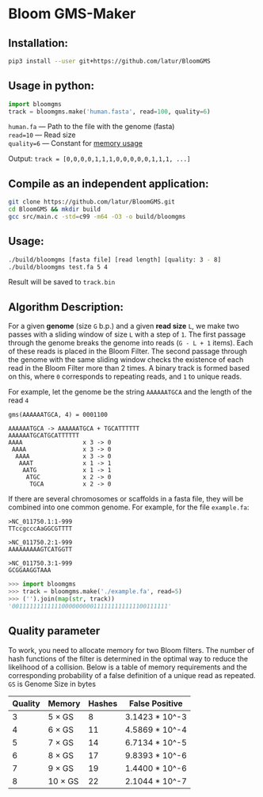 # Bloom GMS-Maker

## Installation:

```bash
pip3 install --user git+https://github.com/latur/BloomGMS
```

## Usage in python:

```python
import bloomgms
track = bloomgms.make('human.fasta', read=100, quality=6)
```

`human.fa` — Path to the file with the genome (fasta)  
`read=10` — Read size  
`quality=6` — Constant for [memory usage](#quality-parameter)

Output: `track = [0,0,0,0,1,1,1,0,0,0,0,0,1,1,1, ...]`


## Compile as an independent application:

```bash
git clone https://github.com/latur/BloomGMS.git
cd BloomGMS && mkdir build
gcc src/main.c -std=c99 -m64 -O3 -o build/bloomgms
```

## Usage:

```bash
./build/bloomgms [fasta file] [read length] [quality: 3 - 8]
./build/bloomgms test.fa 5 4
```

Result will be saved to `track.bin`

## Algorithm Description:

For a given **genome** (size `G` b.p.) and a given **read size** `L`, we make two passes with a sliding window of size `L` with a step of `1`. The first passage through the genome breaks the genome into reads (`G - L + 1` items). Each of these reads is placed in the Bloom Filter. The second passage through the genome with the same sliding window checks the existence of each read in the Bloom Filter more than 2 times. A binary track is formed based on this, where `0` corresponds to repeating reads, and `1` to unique reads.

For example, let the genome be the string `AAAAAATGCA` and the length of the read `4`

```
gms(AAAAAATGCA, 4) = 0001100

AAAAAATGCA -> AAAAAATGCA + TGCATTTTTT
AAAAAATGCATGCATTTTTT
AAAA                 x 3 -> 0
 AAAA                x 3 -> 0
  AAAA               x 3 -> 0
   AAAT              x 1 -> 1
    AATG             x 1 -> 1
     ATGC            x 2 -> 0
      TGCA           x 2 -> 0
```

If there are several chromosomes or scaffolds in a fasta file, they will be combined into one common genome. For example, for the file `example.fa`:

```fasta
>NC_011750.1:1-999
TTccgcccAaGGCGTTTT

>NC_011750.2:1-999
AAAAAAAAAGTCATGGTT

>NC_011750.3:1-999
GCGGAAGGTAAA
```

```python
>>> import bloomgms
>>> track = bloomgms.make('./example.fa', read=5)
>>> ('').join(map(str, track))
'00111111111111000000000111111111111100111111'
```

## Quality parameter

To work, you need to allocate memory for two Bloom filters. The number of hash functions of the filter is determined in the optimal way to reduce the likelihood of a collision. Below is a table of memory requirements and the corresponding probability of a false definition of a unique read as repeated. `GS` is Genome Size in bytes

| Quality | Memory  | Hashes | False Positive |
| ------- | ------- | ------ | -------------- |
| 3       | 5 × GS  | 8      | 3.1423 * 10^-3 |
| 4       | 6 × GS  | 11     | 4.5869 * 10^-4 |
| 5       | 7 × GS  | 14     | 6.7134 * 10^-5 |
| 6       | 8 × GS  | 17     | 9.8393 * 10^-6 |
| 7       | 9 × GS  | 19     | 1.4400 * 10^-6 |
| 8       | 10 × GS | 22     | 2.1044 * 10^-7 |
